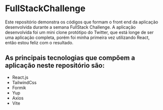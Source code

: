 # FullStackChallenge
Este repositório demonstra os códigos que formam o front end da aplicação desenvolvida durante a semana FullStack Challenge.
A aplicação desenvolvida foi um mini clone protótipo do Twitter, que está longe de ser uma aplicação completa, porém foi minha primeira vez utilizando React, então estou feliz com o resultado.
## As principais tecnologias que compõem a aplicação neste repositório são:
- React.js
- TailwindCss
- Formik
- Yup
- Axios
- Vite
